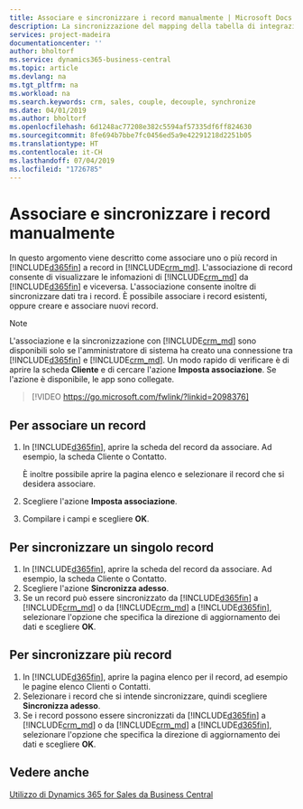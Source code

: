 ```yaml
---
title: Associare e sincronizzare i record manualmente | Microsoft Docs
description: La sincronizzazione del mapping della tabella di integrazione consente la sincronizzazione di dati in tutti i record in una tabella in Business Central e nell'entità Dynamics 365 for Sales che sono associati.
services: project-madeira
documentationcenter: ''
author: bholtorf
ms.service: dynamics365-business-central
ms.topic: article
ms.devlang: na
ms.tgt_pltfrm: na
ms.workload: na
ms.search.keywords: crm, sales, couple, decouple, synchronize
ms.date: 04/01/2019
ms.author: bholtorf
ms.openlocfilehash: 6d1248ac77208e382c5594af57335df6ff824630
ms.sourcegitcommit: 8fe694b7bbe7fc0456ed5a9e42291218d2251b05
ms.translationtype: HT
ms.contentlocale: it-CH
ms.lasthandoff: 07/04/2019
ms.locfileid: "1726785"
---
```

# <a name="couple-and-synchronize-records-manually"></a>Associare e sincronizzare i record manualmente
In questo argomento viene descritto come associare uno o più record in [!INCLUDE[d365fin](includes/d365fin_md.md)] a record in [!INCLUDE[crm_md](includes/crm_md.md)]. L'associazione di record consente di visualizzare le infomazioni di [!INCLUDE[crm_md](includes/crm_md.md)] da [!INCLUDE[d365fin](includes/d365fin_md.md)] e viceversa. L'associazione consente inoltre di sincronizzare dati tra i record. È possibile associare i record esistenti, oppure creare e associare nuovi record.

> [!Note]
> L'associazione e la sincronizzazione con [!INCLUDE[crm_md](includes/crm_md.md)] sono disponibili solo se l'amministratore di sistema ha creato una connessione tra [!INCLUDE[d365fin](includes/d365fin_md.md)] e [!INCLUDE[crm_md](includes/crm_md.md)]. Un modo rapido di verificare è di aprire la scheda **Cliente** e di cercare l'azione **Imposta associazione**. Se l'azione è disponibile, le app sono collegate.   

> [!VIDEO https://go.microsoft.com/fwlink/?linkid=2098376]

## <a name="to-couple-a-record"></a>Per associare un record  
1.  In [!INCLUDE[d365fin](includes/d365fin_md.md)], aprire la scheda del record da associare. Ad esempio, la scheda Cliente o Contatto.  

    È inoltre possibile aprire la pagina elenco e selezionare il record che si desidera associare.  

2.  Scegliere l'azione **Imposta associazione**.  
3.  Compilare i campi e scegliere **OK**.  

## <a name="to-synchronize-a-single-record"></a>Per sincronizzare un singolo record  
1.  In [!INCLUDE[d365fin](includes/d365fin_md.md)], aprire la scheda del record da associare. Ad esempio, la scheda Cliente o Contatto.  
2.  Scegliere l'azione **Sincronizza adesso**.  
3.  Se un record può essere sincronizzato da [!INCLUDE[d365fin](includes/d365fin_md.md)] a [!INCLUDE[crm_md](includes/crm_md.md)] o da [!INCLUDE[crm_md](includes/crm_md.md)] a [!INCLUDE[d365fin](includes/d365fin_md.md)], selezionare l'opzione che specifica la direzione di aggiornamento dei dati e scegliere **OK**.  

## <a name="to-synchronize-multiple-records"></a>Per sincronizzare più record  
1.  In [!INCLUDE[d365fin](includes/d365fin_md.md)], aprire la pagina elenco per il record, ad esempio le pagine elenco Clienti o Contatti.  
2.  Selezionare i record che si intende sincronizzare, quindi scegliere **Sincronizza adesso**.  
3.  Se i record possono essere sincronizzati da [!INCLUDE[d365fin](includes/d365fin_md.md)] a [!INCLUDE[crm_md](includes/crm_md.md)] o da [!INCLUDE[crm_md](includes/crm_md.md)] a [!INCLUDE[d365fin](includes/d365fin_md.md)], selezionare l'opzione che specifica la direzione di aggiornamento dei dati e scegliere **OK**.  

## <a name="see-also"></a>Vedere anche  
[Utilizzo di Dynamics 365 for Sales da Business Central](marketing-integrate-dynamicscrm.md)
